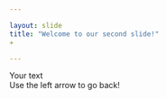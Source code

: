 ```yaml
---

layout: slide  
title: "Welcome to our second slide!"  
✈️

---
```


Your text  
Use the left arrow to go back!
